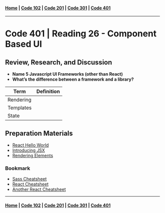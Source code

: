 #### [Home](../README.md) | [Code 102](../102main.md) | [Code 201](../201main.md) | [Code 301](../301main.md) | [Code 401](../401main.md)

---

# Code 401 | Reading 26 - Component Based UI

## Review, Research, and Discussion

-   **Name 5 Javascript UI Frameworks (other than React)**
-   **What’s the difference between a framework and a library?**

| Term      | Definition |
| --------- | ---------- |
| Rendering |            |
| Templates |            |
| State     |            |

## Preparation Materials

-   [React Hello World](https://facebook.github.io/react/docs/hello-world.html)
-   [Introducing JSX](https://facebook.github.io/react/docs/introducing-jsx.html)
-   [Rendering Elements](https://facebook.github.io/react/docs/rendering-elements.html)

### Bookmark

-   [Sass Cheatsheet](https://devhints.io/sass)
-   [React Cheatsheet](https://devhints.io/react)
-   [Another React Cheatsheet](https://reactcheatsheet.com/)

---

#### [Home](../README.md) | [Code 102](../102main.md) | [Code 201](../201main.md) | [Code 301](../301main.md) | [Code 401](../401main.md)
